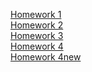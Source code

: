  [Homework 1](https://olgalysenko81.github.io/Genius-homework/homework-1)<br>
[Homework 2](https://olgalysenko81.github.io/Genius-homework/homework-2)<br>
[Homework 3](https://olgalysenko81.github.io/Genius-homework/homework-3)<br>
[Homework 4](https://olgalysenko81.github.io/Genius-homework/homework-4)<br>
[Homework 4new](https://olgalysenko81.github.io/Genius-homework/homework-4new)<br>

